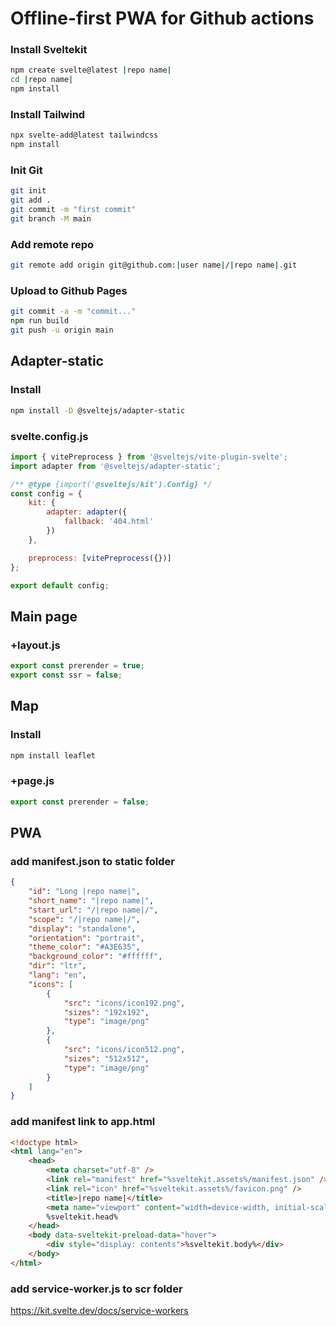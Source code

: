 # Offline-first PWA for Github actions
### Install Sveltekit
```bash
npm create svelte@latest |repo name|
cd |repo name|
npm install
```
### Install Tailwind
```bash
npx svelte-add@latest tailwindcss
npm install
```
### Init Git
```bash
git init
git add .
git commit -m "first commit"
git branch -M main
```
### Add remote repo
```bash
git remote add origin git@github.com:|user name|/|repo name|.git
```
### Upload to Github Pages
```bash
git commit -a -m "commit..."
npm run build
git push -u origin main
```
## Adapter-static
### Install
```bash
npm install -D @sveltejs/adapter-static
```
### svelte.config.js
```js
import { vitePreprocess } from '@sveltejs/vite-plugin-svelte';
import adapter from '@sveltejs/adapter-static';

/** @type {import('@sveltejs/kit').Config} */
const config = {
	kit: {
		adapter: adapter({
			fallback: '404.html'
		})
	},

	preprocess: [vitePreprocess({})]
};

export default config;
```
## Main page
### +layout.js
```js
export const prerender = true;
export const ssr = false;
```
## Map
### Install
```bash
npm install leaflet
```
### +page.js
```js
export const prerender = false;
```
## PWA
### add manifest.json to static folder
```json
{
	"id": "Long |repo name|",
	"short_name": "|repo name|",
	"start_url": "/|repo name|/",
	"scope": "/|repo name|/",
	"display": "standalone",
	"orientation": "portrait",
	"theme_color": "#A3E635",
	"background_color": "#ffffff",
	"dir": "ltr",
	"lang": "en",
	"icons": [
		{
			"src": "icons/icon192.png",
			"sizes": "192x192",
			"type": "image/png"
		},
		{
			"src": "icons/icon512.png",
			"sizes": "512x512",
			"type": "image/png"
		}
	]
}
```
### add manifest link to app.html
```html
<!doctype html>
<html lang="en">
	<head>
		<meta charset="utf-8" />
		<link rel="manifest" href="%sveltekit.assets%/manifest.json" />
		<link rel="icon" href="%sveltekit.assets%/favicon.png" />
		<title>|repo name|</title>
		<meta name="viewport" content="width=device-width, initial-scale=1" />
		%sveltekit.head%
	</head>
	<body data-sveltekit-preload-data="hover">
		<div style="display: contents">%sveltekit.body%</div>
	</body>
</html>
```
### add service-worker.js to scr folder
https://kit.svelte.dev/docs/service-workers